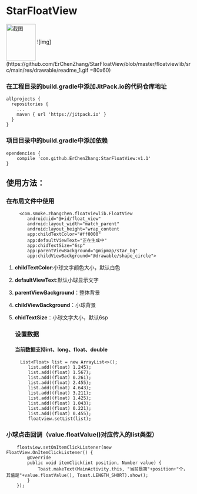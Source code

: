 # StarFloatView
<img src="https://github.com/ErChenZhang/StarFloatView/blob/master/floatviewlib/src/main/res/drawable/readme_1.gif" width = "80" height = "100" alt="截图" align=center />
![img](https://github.com/ErChenZhang/StarFloatView/blob/master/floatviewlib/src/main/res/drawable/readme_1.gif =80x60)

### 在工程目录的build.gradle中添加JitPack.io的代码仓库地址

    allprojects {
      repositories {
        ...
        maven { url 'https://jitpack.io' }
      }
    }
    
### 项目目录中的build.gradle中添加依赖

    ependencies {
        compile 'com.github.ErChenZhang:StarFloatView:v1.1'
	}

    
## 使用方法：
  ### 在布局文件中使用
    
         <com.smoke.zhangchen.floatviewlib.FloatView
            android:id="@+id/float_view"
            android:layout_width="match_parent"
            android:layout_height="wrap_content
            app:childTextColor="#ff0000"
            app:defaultViewText="正在生成中"
            app:chidTextSize="6sp"
            app:parentViewBackground="@mipmap/star_bg"
            app:childViewBackground="@drawable/shape_circle">
            
1. **childTextColor**:小球文字颜色大小，默认白色
2. **defaultViewText**:默认小球显示文字
3. **parentViewBackground**：整体背景
4. **childViewBackground**：小球背景
5. **chidTextSize**：小球文字大小，默认6sp
        
   ### 设置数据
   #### 当前数据支持int、long、float、double
    
         List<Float> list = new ArrayList<>();
            list.add((float) 1.245);
            list.add((float) 1.567);
            list.add((float) 0.261);
            list.add((float) 2.455);
            list.add((float) 4.643);
            list.add((float) 3.211);
            list.add((float) 1.425);
            list.add((float) 1.043);
            list.add((float) 0.221);
            list.add((float) 0.455);
            floatview.setList(list);
            
  ### 小球点击回调（value.floatValue()对应传入的list类型）
     
        floatview.setOnItemClickListener(new FloatView.OnItemClickListener() {
            @Override
            public void itemClick(int position, Number value) {
                Toast.makeText(MainActivity.this, "当前是第"+position+"个，其值是"+value.floatValue(), Toast.LENGTH_SHORT).show();
            }
        });
            
